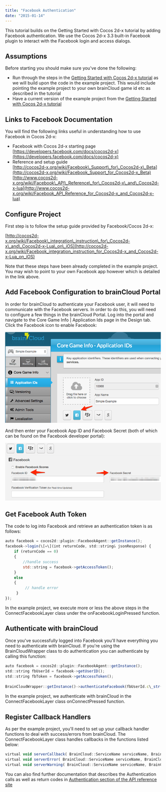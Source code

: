 ```yaml
---
title: "Facebook Authentication"
date: "2015-01-14"
---
```


This tutorial builds on the Getting Started with Cocos 2d-x tutorial by adding Facebook authentication. We use the Cocos 2d-x 3.3 built-in Facebook plugin to interact with the Facebook login and access dialogs.

## Assumptions

Before starting you should make sure you've done the following:

- Run through the steps in the [Getting Started with Cocos 2d-x tutorial](/apidocs/tutorials/cocos2d-x-tutorials/cocos-2dx-example-1-getting-started/ "Getting Started with Cocos2d-x") as we will build upon the code in the example project. This would include pointing the example project to your own brainCloud game id etc as described in the tutorial
- Have a current version of the example project from the [Getting Started with Cocos 2d-x tutorial](/apidocs/tutorials/cocos2d-x-tutorials/cocos-2dx-example-1-getting-started/ "Getting Started with Cocos2d-x")

## Links to Facebook Documentation

You will find the following links useful in understanding how to use Facebook in Cocos 2d-x:

- Facebook with Cocos 2d-x starting page  
    [https://developers.facebook.com/docs/cocos2d-x](https://developers.facebook.com/docs/cocos2d-x)
- Reference and setup guide  
    [http://cocos2d-x.org/wiki/Facebook\_Support\_for\_Cocos2d-x\_Beta](http://cocos2d-x.org/wiki/Facebook_Support_for_Cocos2d-x_Beta)  
    [http://www.cocos2d-x.org/wiki/Facebook\_API\_Reference\_for\_Cocos2d-x\_and\_Cocos2d-x-lua](http://www.cocos2d-x.org/wiki/Facebook_API_Reference_for_Cocos2d-x_and_Cocos2d-x-lua)

## Configure Project

First step is to follow the setup guide provided by Facebook/Cocos 2d-x:

[http://cocos2d-x.org/wiki/Facebook\_integration\_instruction\_for\_Cocos2d-x\_and\_Cocos2d-x-Lua\_on\_iOS](http://cocos2d-x.org/wiki/Facebook_integration_instruction_for_Cocos2d-x_and_Cocos2d-x-Lua_on_iOS)

Note that these steps have been already completed in the example project. You may wish to point to your own Facebook app however which is detailed in the link above.

## Add Facebook Configuration to brainCloud Portal

In order for brainCloud to authenticate your Facebook user, it will need to communicate with the Facebook servers. In order to do this, you will need to configure a few things in the brainCloud Portal. Log into the portal and navigate to the Core Game Info | Application Ids page in the Design tab. Click the Facebook icon to enable Facebook:

[![Enable Facebook](images/brainCloud_Dashboard_-_Simple_Example.png)](/apidocs/wp-content/uploads/2015/01/brainCloud_Dashboard_-_Simple_Example.png)

And then enter your Facebook App ID and Facebook Secret (both of which can be found on the Facebook developer portal):

[![Configure Facebook](images/brainCloud_Dashboard_-_Simple_Example-2.png)](/apidocs/wp-content/uploads/2015/01/brainCloud_Dashboard_-_Simple_Example-2.png)

## Get Facebook Auth Token

The code to log into Facebook and retrieve an authentication token is as follows:
```js
auto facebook = cocos2d::plugin::FacebookAgent::getInstance();
facebook->login(\[=\](int returnCode, std::string& jsonResponse) {
    if (returnCode == 0)
    {
        //handle success
        std::string = facebook->getAccessToken();
    }
    else
    {
         // handle error
     }
});
```
In the example project, we execute more or less the above steps in the ConnectFacebookLayer class under the onFacebookLoginPressed function.

## Authenticate with brainCloud

Once you've successfully logged into Facebook you'll have everything you need to authenticate with brainCloud. If you're using the BrainCloudWrapper class to do authentication you can authenticate by calling this function:
```js
auto facebook = cocos2d::plugin::FacebookAgent::getInstance();
std::string fbUserId = facebook->getUserID();
std::string fbToken = facebook->getAccessToken();

BrainCloudWrapper::getInstance()->authenticateFacebook(fbUserId.c\_str(), fbToken.c\_str(), this);
```
In the example project, we authenticate with brainCloud in the ConnectFacebookLayer class onConnectPressed function.

## Register Callback Handlers

As per the example project, you'll need to set up your callback handler functions to deal with success/errors from brainCloud. The ConnectFacebookLayer class handles callbacks in the functions listed below:
```js
virtual void serverCallback( BrainCloud::ServiceName serviceName, BrainCloud::ServiceOperation serviceOperation, std::string const & jsonData);
virtual void serverError( BrainCloud::ServiceName serviceName, BrainCloud::ServiceOperation serviceOperation, int returnCode, const std::string & jsonData);
virtual void serverWarning( BrainCloud::ServiceName serviceName, BrainCloud::ServiceOperation serviceOperation, int returnCode, int numRetries, const std::string & jsonData);
```
You can also find further documentation that describes the Authentication calls as well as return codes in [Authentication section of the API reference site](/apidocs/apiref/#capi-auth "Authentication")
